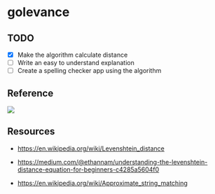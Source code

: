 # golevance

## TODO

 - [x] Make the algorithm calculate distance
 - [ ] Write an easy to understand explanation
 - [ ] Create a spelling checker app using the algorithm

## Reference

![](https://www.educative.io/api/edpresso/shot/4635258232242176/image/5657809267982336)

## Resources

 - https://en.wikipedia.org/wiki/Levenshtein_distance

 - https://medium.com/@ethannam/understanding-the-levenshtein-distance-equation-for-beginners-c4285a5604f0

 - https://en.wikipedia.org/wiki/Approximate_string_matching
